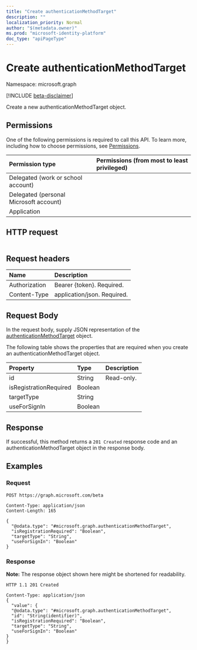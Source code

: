 ```yaml
---
title: "Create authenticationMethodTarget"
description: ""
localization_priority: Normal
author: "$(metadata.owner)"
ms.prod: "microsoft-identity-platform"
doc_type: "apiPageType"
---
```


# Create authenticationMethodTarget

Namespace: microsoft.graph

[!INCLUDE [beta-disclaimer](../../includes/beta-disclaimer.md)]

Create a new authenticationMethodTarget object.

## Permissions

One of the following permissions is required to call this API. To learn more, including how to choose permissions, see [Permissions](/graph/permissions-reference).

| Permission type                        | Permissions (from most to least privileged) |
| :------------------------------------- | :------------------------------------------ |
| Delegated (work or school account)     |                                             |
| Delegated (personal Microsoft account) |                                             |
| Application                            |                                             |

## HTTP request

<!-- {
  "blockType": "ignored"
}
-->

```http

```

## Request headers

| Name          | Description                 |
| :------------ | :-------------------------- |
| Authorization | Bearer {token}. Required.   |
| Content-Type  | application/json. Required. |

## Request Body

In the request body, supply JSON representation of the [authenticationMethodTarget](../resources/-authenticationmethodtarget.md) object.

<!-- Actions and Functions -->

<!-- CRUD Methods -->

The following table shows the properties that are required when you create an authenticationMethodTarget object.

| Property               | Type    | Description |
| :--------------------- | :------ | :---------- |
| id                     | String  | Read-only.  |
| isRegistrationRequired | Boolean |             |
| targetType             | String  |             |
| useForSignIn           | Boolean |             |

## Response

If successful, this method returns a `201 Created` response code and an authenticationMethodTarget object in the response body.

## Examples

### Request

<!-- {
  "blockType": "request",
  "name": "create_authenticationmethodtarget"
}
-->

```http
POST https://graph.microsoft.com/beta

Content-Type: application/json
Content-Length: 165

{
  "@odata.type": "#microsoft.graph.authenticationMethodTarget",
  "isRegistrationRequired": "Boolean",
  "targetType": "String",
  "useForSignIn": "Boolean"
}

```

### Response

**Note:** The response object shown here might be shortened for readability.

<!-- {
  "blockType": "response",
  "truncated": true,
  "@odata.type": "microsoft.authMethodPolicy.authenticationMethodTarget"
}
-->

```http
HTTP 1.1 201 Created

Content-Type: application/json
{
  "value": {
  "@odata.type": "#microsoft.graph.authenticationMethodTarget",
  "id": "String(identifier)",
  "isRegistrationRequired": "Boolean",
  "targetType": "String",
  "useForSignIn": "Boolean"
}
}

```

